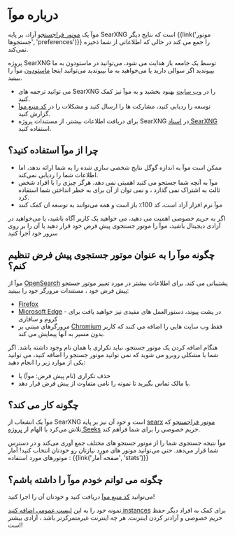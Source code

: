 # درباره موآ


موآ یک [موتور فراجستجو] آزاد، بر پایه SearXNG
 است که نتایج دیگر {{link('موتور جستجوها', 'preferences')}} را جمع می کند در حالی که اطلاعاتی از شما ذخیره نمی‌کند.

پروژه SearXNG توسط یک جامعه باز هدایت می شود، می‌توانید در ماستودون به ما بپیوندید
اگر سوالی دارید یا می‌خواهید به ما بپیوندید می‌توانید اینجا [ماستودون] موآ را ببینید.

- می توانید ترجمه های SearXNG را در [وب سایت] بهبود بخشید و به موآ نیز کمک کنید.
- توسعه را ردیابی کنید، مشارکت ها را ارسال کنید و مشکلات را در [کد منبع موآ] گزارش کنید.
- برای دریافت اطلاعات بیشتر، از مستندات پروژه SearXNG در [اسناد SearXNG] استفاده کنید.

## چرا از موآ استفاده کنید؟

- ممکن است موآ به اندازه گوگل‌ نتایج شخصی سازی شده را به شما ارائه ندهد، اما اطلاعات شما را ردیابی نمی‌کند.
- موآ به آنچه شما جستجو می کنید اهمیتی نمی دهد، هرگز چیزی را با افراد شخص ثالث به اشتراک نمی گذارد
   ، و نمی توان از آن برای به خطر انداختن شما استفاده کرد.
- موآ نرم افزار آزاد است، کد 100٪ باز است و همه می‌توانند به توسعه ان کمک کنند

اگر به حریم خصوصی اهمیت می دهید، می خواهید یک کاربر آگاه باشید، یا می‌خواهید در آزادی دیجیتال باشید،
 موآ را موتور جستجوی پیش فرض خود قرار دهید یا آن را بر روی سرور خود اجرا کنید

## چگونه موآ را به عنوان موتور جستجوی پیش فرض تنظیم کنم؟

موآ از [OpenSearch] پشتیبانی می کند. برای اطلاعات بیشتر در مورد تغییر موتور جستجو پیش فرض خود
، مستندات مرورگر خود را ببینید:

- [Firefox]
- [Microsoft Edge] - در پشت پیوند، دستورالعمل های مفیدی نیز خواهید یافت
   برای کروم و سافاری
- مرورگرهای مبتنی بر [Chromium] فقط وب سایت هایی را اضافه می کنند که کاربر بدون مسیر به آنها پیمایش می کند.

هنگام اضافه کردن یک موتور جستجو، نباید تکراری با همان نام وجود داشته باشد. اگر
شما با مشکلی روبرو می شوید که نمی توانید موتور جستجو را اضافه کنید، می توانید یکی از موارد زیر را انجام دهید:

- حذف تکراری (نام پیش فرض: موآ) یا
- با مالک تماس بگیرید تا نمونه را نامی متفاوت از پیش فرض قرار دهد.

## چگونه کار می کند؟

موآ یک انشعاب از SearXNG است و خود آن نیز بر پایه [searx] [موتور فراجستجو] که تلاش می‌کرد
با الهام از [پروژه Seeks] حریم خصوصی را برای شما فراهم کند.

موآ نتیجه جستجوی شما را از موتور جستجو های مختلف جمع آوری می‌کند و در دسترس شما قرار می‌دهد.
حتی می‌توانید موتور های مورد نیازتان رو خودتان انتخاب کنید! آمار موتورهای مورد استفاده : {{link('صفحه آمار', 'stats')}}

## چگونه می توانم خودم موآ را داشته باشم؟
می‌توانید
[کد منبع موآ] دریافت کنید و خودتان آن را اجرا کنید!

نمونه خود را به این [لیست عمومی اضافه کنید
instances]({{get_setting('brand.public_instances')}}) برای کمک به افراد دیگر
حفظ حریم خصوصی و آزادتر کردن اینترنت. هر چه اینترنت غیرمتمرکزتر باشد
، آزادی بیشتر است!


[کد منبع موآ]: {{GIT_URL}}
[ماستودون]: https://mastodon.world/@moa_engine/
[اسناد SearXNG]: {{get_setting('brand.docs_url')}}
[searx]: https://github.com/searx/searx
[موتور فراجستجو]: https://fa.wikipedia.org/wiki/Metasearch_engine
[وب سایت]: https://translate.codeberg.org/projects/searxng/
[پروژه Seeks]: https://beniz.github.io/seeks/
[OpenSearch]: https://github.com/dewitt/opensearch/blob/master/opensearch-1-1-draft-6.md
[Firefox]: https://support.mozilla.org/en-US/kb/add-or-remove-search-engine-firefox
[Microsoft Edge]: https://support.microsoft.com/en-us/help/4028574/microsoft-edge-change-the-default-search-engine
[Chromium]: https://www.chromium.org/tab-to-search
